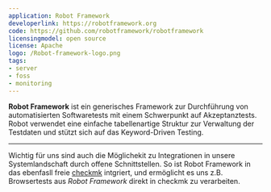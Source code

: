 ```yaml
---
application: Robot Framework
developerlink: https://robotframework.org
code: https://github.com/robotframework/robotframework
licensingmodel: open source
license: Apache
logo: /Robot-framework-logo.png
tags:
- server
- foss
- monitoring
---
```

__Robot Framework__ ist ein generisches Framework zur Durchführung von automatisierten Softwaretests mit einem Schwerpunkt auf Akzeptanztests.
Robot verwendet eine einfache tabellenartige Struktur zur Verwaltung der Testdaten und stützt sich auf das Keyword-Driven Testing. 

---

Wichtig für uns sind auch die Möglichekit zu Integrationen in unsere Systemlandschaft durch offene Schnittstellen.
So ist Robot Framework in das ebenfasll freie [checkmk](checkmk) intgriert, und ermöglicht es uns z.B. Browsertests aus _Robot Framework_ direkt in checkmk zu verarbeiten.

